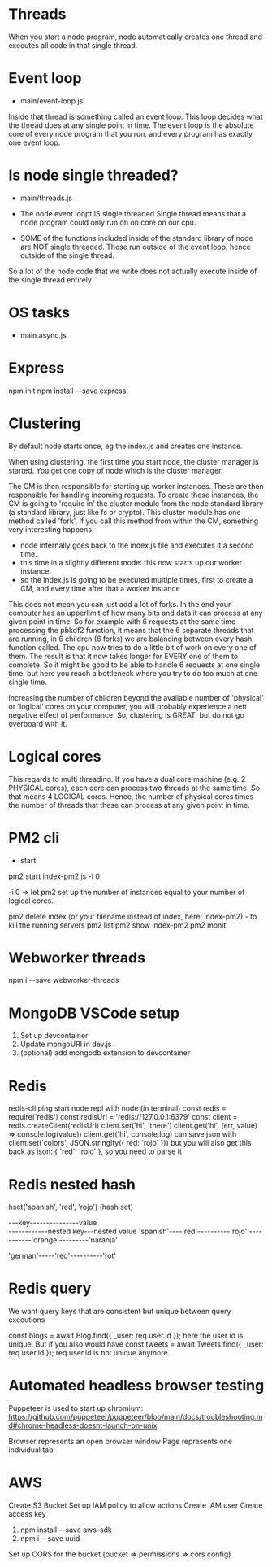 # Threads

When you start a node program, node automatically creates one thread and executes all code in that single thread.

# Event loop

- main/event-loop.js

Inside that thread is something called an event loop. This loop decides what the thread does at any single point in time.
The event loop is the absolute core of every node program that you run, and every program has exactly one event loop.

# Is node single threaded?

- main/threads.js

- The node event loopt IS single threaded
  Single thread means that a node program could only run on on core on our cpu.

- SOME of the functions included inside of the standard library of node are NOT single threaded. These run outside of the event loop, hence outside of the single thread.

So a lot of the node code that we write does not actually execute inside of the single thread entirely

# OS tasks

- main.async.js

# Express

npm init
npm install --save express

# Clustering

By default node starts once, eg the index.js and creates one instance.

When using clustering, the first time you start node, the cluster manager is started. You get one copy of node which is the cluster manager.

The CM is then responsible for starting up worker instances. These are then responsible for handling incoming requests. To create these instances, the CM is going to 'require in' the cluster module from the node standard library (a standard library, just like fs or crypto).
This cluster module has one method called 'fork'. If you call this method from within the CM, something very interesting happens.

- node internally goes back to the index.js file and executes it a second time.
- this time in a slightly different mode: this now starts up our worker instance.
- so the index.js is going to be executed multiple times, first to create a CM, and every time after that a worker instance

This does not mean you can just add a lot of forks. In the end your computer has an upperlimit of how many bits and data it can process at any given point in time. So for example with 6 requests at the same time processing the pbkdf2 function, it means that the 6 separate threads that are running, in 6 children (6 forks) we are balancing between every hash function called. The cpu now tries to do a little bit of work on every one of them. The result is that it now takes longer for EVERY one of them to complete. So it might be good to be able to handle 6 requests at one single time, but here you reach a bottleneck where you try to do too much at one single time.

Increasing the number of children beyond the available number of 'physical' or 'logical' cores on your computer, you will probably experience a nett negative effect of performance. So, clustering is GREAT, but do not go overboard with it.

# Logical cores

This regards to multi threading. If you have a dual core machine (e.g. 2 PHYSICAL cores), each core can process two threads at the same time. So that means 4 LOGICAL cores. Hence, the number of physical cores times the number of threads that these can process at any given point in time.

# PM2 cli

- start

pm2 start index-pm2.js -i 0

-i 0 => let pm2 set up the number of instances equal to your number of logical cores.

pm2 delete index (or your filename instead of index, here; index-pm2) - to kill the running servers
pm2 list
pm2 show index-pm2
pm2 monit

# Webworker threads

npm i --save webworker-threads

# MongoDB VSCode setup

1. Set up devcontainer
2. Update mongoURI in dev.js
3. (optional) add mongodb extension to devcontainer

# Redis

redis-cli ping
start node repl with node (in terminal)
const redis = require('redis')
const redisUrl = 'redis://127.0.0.1:6379'
const client = redis.createClient(redisUrl)
client.set('hi', 'there')
client.get('hi', (err, value) => console.log(value))
client.get('hi', console.log)
can save json with client.set('colors', JSON.stringify({ red: 'rojo' }))
but you will also get this back as json: { 'red': 'rojo' }, so you need to parse it

# Redis nested hash

hset('spanish', 'red', 'rojo') (hash set)

---key---------------value  
------------nested key---nested value
'spanish'----'red'----------'rojo'
-----------'orange'---------'naranja'

'german'-----'red'----------'rot'

# Redis query

We want query keys that are consistent but unique between query executions

const blogs = await Blog.find({ \_user: req.user.id });
here the user id is unique. But if you also would have
const tweets = await Tweets.find({ \_user: req.user.id });
req.user.id is not unique anymore.

# Automated headless browser testing

Puppeteer is used to start up chromium:
https://github.com/puppeteer/puppeteer/blob/main/docs/troubleshooting.md#chrome-headless-doesnt-launch-on-unix

Browser represents an open browser window
Page represents one individual tab

# AWS

Create S3 Bucket
Set up IAM policy to allow actions
Create IAM user
Create access key

1. npm install --save aws-sdk
2. npm i --save uuid

Set up CORS for the bucket (bucket => permissions => cors config)
